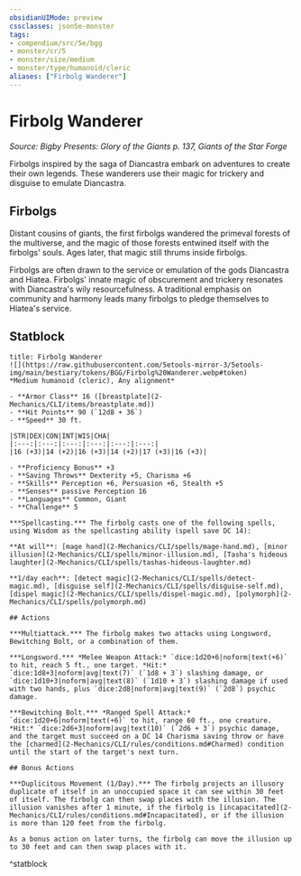 ```yaml
---
obsidianUIMode: preview
cssclasses: json5e-monster
tags:
- compendium/src/5e/bgg
- monster/cr/5
- monster/size/medium
- monster/type/humanoid/cleric
aliases: ["Firbolg Wanderer"]
---
```

# Firbolg Wanderer
*Source: Bigby Presents: Glory of the Giants p. 137, Giants of the Star Forge*  

Firbolgs inspired by the saga of Diancastra embark on adventures to create their own legends. These wanderers use their magic for trickery and disguise to emulate Diancastra.

## Firbolgs

Distant cousins of giants, the first firbolgs wandered the primeval forests of the multiverse, and the magic of those forests entwined itself with the firbolgs' souls. Ages later, that magic still thrums inside firbolgs.

Firbolgs are often drawn to the service or emulation of the gods Diancastra and Hiatea. Firbolgs' innate magic of obscurement and trickery resonates with Diancastra's wily resourcefulness. A traditional emphasis on community and harmony leads many firbolgs to pledge themselves to Hiatea's service.

## Statblock

```ad-statblock
title: Firbolg Wanderer
![](https://raw.githubusercontent.com/5etools-mirror-3/5etools-img/main/bestiary/tokens/BGG/Firbolg%20Wanderer.webp#token)
*Medium humanoid (cleric), Any alignment*

- **Armor Class** 16 ([breastplate](2-Mechanics/CLI/items/breastplate.md))
- **Hit Points** 90 (`12d8 + 36`)
- **Speed** 30 ft.

|STR|DEX|CON|INT|WIS|CHA|
|:---:|:---:|:---:|:---:|:---:|:---:|
|16 (+3)|14 (+2)|16 (+3)|14 (+2)|17 (+3)|16 (+3)|

- **Proficiency Bonus** +3
- **Saving Throws** Dexterity +5, Charisma +6
- **Skills** Perception +6, Persuasion +6, Stealth +5
- **Senses** passive Perception 16
- **Languages** Common, Giant
- **Challenge** 5

***Spellcasting.*** The firbolg casts one of the following spells, using Wisdom as the spellcasting ability (spell save DC 14):

**At will**: [mage hand](2-Mechanics/CLI/spells/mage-hand.md), [minor illusion](2-Mechanics/CLI/spells/minor-illusion.md), [Tasha's hideous laughter](2-Mechanics/CLI/spells/tashas-hideous-laughter.md)

**1/day each**: [detect magic](2-Mechanics/CLI/spells/detect-magic.md), [disguise self](2-Mechanics/CLI/spells/disguise-self.md), [dispel magic](2-Mechanics/CLI/spells/dispel-magic.md), [polymorph](2-Mechanics/CLI/spells/polymorph.md)

## Actions

***Multiattack.*** The firbolg makes two attacks using Longsword, Bewitching Bolt, or a combination of them.

***Longsword.*** *Melee Weapon Attack:* `dice:1d20+6|noform|text(+6)` to hit, reach 5 ft., one target. *Hit:* `dice:1d8+3|noform|avg|text(7)` (`1d8 + 3`) slashing damage, or `dice:1d10+3|noform|avg|text(8)` (`1d10 + 3`) slashing damage if used with two hands, plus `dice:2d8|noform|avg|text(9)` (`2d8`) psychic damage.

***Bewitching Bolt.*** *Ranged Spell Attack:* `dice:1d20+6|noform|text(+6)` to hit, range 60 ft., one creature. *Hit:* `dice:2d6+3|noform|avg|text(10)` (`2d6 + 3`) psychic damage, and the target must succeed on a DC 14 Charisma saving throw or have the [charmed](2-Mechanics/CLI/rules/conditions.md#Charmed) condition until the start of the target's next turn.

## Bonus Actions

***Duplicitous Movement (1/Day).*** The firbolg projects an illusory duplicate of itself in an unoccupied space it can see within 30 feet of itself. The firbolg can then swap places with the illusion. The illusion vanishes after 1 minute, if the firbolg is [incapacitated](2-Mechanics/CLI/rules/conditions.md#Incapacitated), or if the illusion is more than 120 feet from the firbolg.

As a bonus action on later turns, the firbolg can move the illusion up to 30 feet and can then swap places with it.
```
^statblock